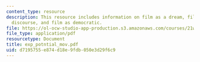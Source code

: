 ```yaml
---
content_type: resource
description: This resource includes information on film as a dream, film as emotional
  discourse, and film as democratic.
file: https://ol-ocw-studio-app-production.s3.amazonaws.com/courses/21w-730-4-expository-writing-analyzing-mass-media-spring-2001/d7195755e874d18e9fdb050e3d29f6c9_exp_potntial_mov.pdf
file_type: application/pdf
resourcetype: Document
title: exp_potntial_mov.pdf
uid: d7195755-e874-d18e-9fdb-050e3d29f6c9
---
```


